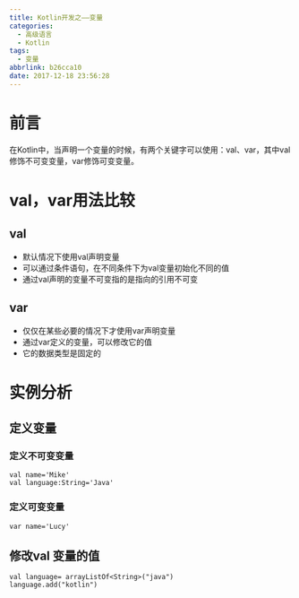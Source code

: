 ```yaml
---
title: Kotlin开发之——变量
categories:
  - 高级语言
  - Kotlin
tags:
  - 变量
abbrlink: b26cca10
date: 2017-12-18 23:56:28
---
```

# 前言

在Kotlin中，当声明一个变量的时候，有两个关键字可以使用：val、var，其中val 修饰不可变变量，var修饰可变变量。
<!--more-->
# val，var用法比较 
## val
- 默认情况下使用val声明变量
- 可以通过条件语句，在不同条件下为val变量初始化不同的值
- 通过val声明的变量不可变指的是指向的引用不可变


## var 
- 仅仅在某些必要的情况下才使用var声明变量
- 通过var定义的变量，可以修改它的值
- 它的数据类型是固定的

# 实例分析
## 定义变量
### 定义不可变变量

	val name='Mike'
	val language:String='Java'

### 定义可变变量

	var name='Lucy'
 
## 修改val 变量的值

	val language= arrayListOf<String>("java")
    language.add("kotlin")
  